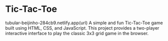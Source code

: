 # Tic-Tac-Toe
tubular-beijinho-284cb9.netlify.app(url)
A simple and fun Tic-Tac-Toe game built using HTML, CSS, and JavaScript. This project provides a two-player interactive interface to play the classic 3x3 grid game in the browser.

